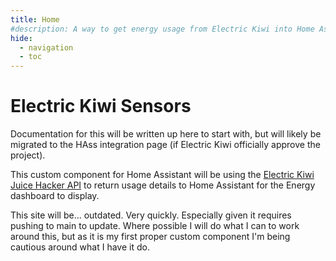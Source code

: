 ```yaml
---
title: Home
#description: A way to get energy usage from Electric Kiwi into Home Assistant.
hide:
  - navigation
  - toc
---
```


# Electric Kiwi Sensors

Documentation for this will be written up here to start with, but will likely be migrated to the HAss integration page (if Electric Kiwi officially approve the project).  

This custom component for Home Assistant will be using the [Electric Kiwi Juice Hacker API](https://berserkir-wolf.github.io/HA_ElectricKiwi/) to return usage details to Home Assistant for the Energy dashboard to display.

This site will be... outdated. Very quickly. Especially given it requires pushing to main to update. Where possible I will do what I can to work around this, but as it is my first proper custom component I'm being cautious around what I have it do.  
